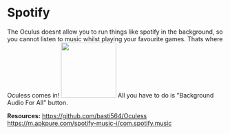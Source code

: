 # Spotify
The Oculus doesnt allow you to run things like spotify in the background, so you cannot listen to music whilst playing your favourite games. Thats where Oculess comes in!
<img src="https://user-images.githubusercontent.com/12588584/256977392-22a19a1d-9300-4812-82a7-b5190de74af0.png" width="128"/>
All you have to do is "Background Audio For All" button.

**Resources:**
https://github.com/basti564/Oculess
https://m.apkpure.com/spotify-music-i/com.spotify.music
